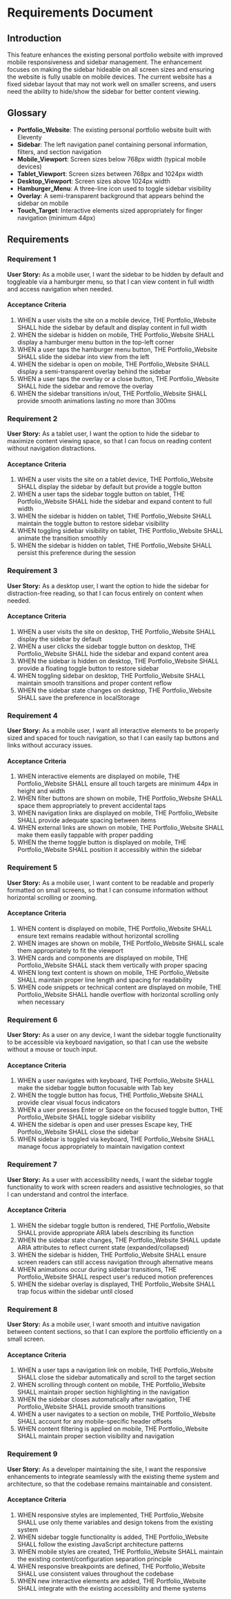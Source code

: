 # Requirements Document

## Introduction

This feature enhances the existing personal portfolio website with improved mobile responsiveness and sidebar management. The enhancement focuses on making the sidebar hideable on all screen sizes and ensuring the website is fully usable on mobile devices. The current website has a fixed sidebar layout that may not work well on smaller screens, and users need the ability to hide/show the sidebar for better content viewing.

## Glossary

- **Portfolio_Website**: The existing personal portfolio website built with Eleventy
- **Sidebar**: The left navigation panel containing personal information, filters, and section navigation
- **Mobile_Viewport**: Screen sizes below 768px width (typical mobile devices)
- **Tablet_Viewport**: Screen sizes between 768px and 1024px width
- **Desktop_Viewport**: Screen sizes above 1024px width
- **Hamburger_Menu**: A three-line icon used to toggle sidebar visibility
- **Overlay**: A semi-transparent background that appears behind the sidebar on mobile
- **Touch_Target**: Interactive elements sized appropriately for finger navigation (minimum 44px)

## Requirements

### Requirement 1

**User Story:** As a mobile user, I want the sidebar to be hidden by default and toggleable via a hamburger menu, so that I can view content in full width and access navigation when needed.

#### Acceptance Criteria

1. WHEN a user visits the site on a mobile device, THE Portfolio_Website SHALL hide the sidebar by default and display content in full width
2. WHEN the sidebar is hidden on mobile, THE Portfolio_Website SHALL display a hamburger menu button in the top-left corner
3. WHEN a user taps the hamburger menu button, THE Portfolio_Website SHALL slide the sidebar into view from the left
4. WHEN the sidebar is open on mobile, THE Portfolio_Website SHALL display a semi-transparent overlay behind the sidebar
5. WHEN a user taps the overlay or a close button, THE Portfolio_Website SHALL hide the sidebar and remove the overlay
6. WHEN the sidebar transitions in/out, THE Portfolio_Website SHALL provide smooth animations lasting no more than 300ms

### Requirement 2

**User Story:** As a tablet user, I want the option to hide the sidebar to maximize content viewing space, so that I can focus on reading content without navigation distractions.

#### Acceptance Criteria

1. WHEN a user visits the site on a tablet device, THE Portfolio_Website SHALL display the sidebar by default but provide a toggle button
2. WHEN a user taps the sidebar toggle button on tablet, THE Portfolio_Website SHALL hide the sidebar and expand content to full width
3. WHEN the sidebar is hidden on tablet, THE Portfolio_Website SHALL maintain the toggle button to restore sidebar visibility
4. WHEN toggling sidebar visibility on tablet, THE Portfolio_Website SHALL animate the transition smoothly
5. WHEN the sidebar is hidden on tablet, THE Portfolio_Website SHALL persist this preference during the session

### Requirement 3

**User Story:** As a desktop user, I want the option to hide the sidebar for distraction-free reading, so that I can focus entirely on content when needed.

#### Acceptance Criteria

1. WHEN a user visits the site on desktop, THE Portfolio_Website SHALL display the sidebar by default
2. WHEN a user clicks the sidebar toggle button on desktop, THE Portfolio_Website SHALL hide the sidebar and expand content area
3. WHEN the sidebar is hidden on desktop, THE Portfolio_Website SHALL provide a floating toggle button to restore sidebar
4. WHEN toggling sidebar on desktop, THE Portfolio_Website SHALL maintain smooth transitions and proper content reflow
5. WHEN the sidebar state changes on desktop, THE Portfolio_Website SHALL save the preference in localStorage

### Requirement 4

**User Story:** As a mobile user, I want all interactive elements to be properly sized and spaced for touch navigation, so that I can easily tap buttons and links without accuracy issues.

#### Acceptance Criteria

1. WHEN interactive elements are displayed on mobile, THE Portfolio_Website SHALL ensure all touch targets are minimum 44px in height and width
2. WHEN filter buttons are shown on mobile, THE Portfolio_Website SHALL space them appropriately to prevent accidental taps
3. WHEN navigation links are displayed on mobile, THE Portfolio_Website SHALL provide adequate spacing between items
4. WHEN external links are shown on mobile, THE Portfolio_Website SHALL make them easily tappable with proper padding
5. WHEN the theme toggle button is displayed on mobile, THE Portfolio_Website SHALL position it accessibly within the sidebar

### Requirement 5

**User Story:** As a mobile user, I want content to be readable and properly formatted on small screens, so that I can consume information without horizontal scrolling or zooming.

#### Acceptance Criteria

1. WHEN content is displayed on mobile, THE Portfolio_Website SHALL ensure text remains readable without horizontal scrolling
2. WHEN images are shown on mobile, THE Portfolio_Website SHALL scale them appropriately to fit the viewport
3. WHEN cards and components are displayed on mobile, THE Portfolio_Website SHALL stack them vertically with proper spacing
4. WHEN long text content is shown on mobile, THE Portfolio_Website SHALL maintain proper line length and spacing for readability
5. WHEN code snippets or technical content are displayed on mobile, THE Portfolio_Website SHALL handle overflow with horizontal scrolling only when necessary

### Requirement 6

**User Story:** As a user on any device, I want the sidebar toggle functionality to be accessible via keyboard navigation, so that I can use the website without a mouse or touch input.

#### Acceptance Criteria

1. WHEN a user navigates with keyboard, THE Portfolio_Website SHALL make the sidebar toggle button focusable with Tab key
2. WHEN the toggle button has focus, THE Portfolio_Website SHALL provide clear visual focus indicators
3. WHEN a user presses Enter or Space on the focused toggle button, THE Portfolio_Website SHALL toggle sidebar visibility
4. WHEN the sidebar is open and user presses Escape key, THE Portfolio_Website SHALL close the sidebar
5. WHEN sidebar is toggled via keyboard, THE Portfolio_Website SHALL manage focus appropriately to maintain navigation context

### Requirement 7

**User Story:** As a user with accessibility needs, I want the sidebar toggle functionality to work with screen readers and assistive technologies, so that I can understand and control the interface.

#### Acceptance Criteria

1. WHEN the sidebar toggle button is rendered, THE Portfolio_Website SHALL provide appropriate ARIA labels describing its function
2. WHEN the sidebar state changes, THE Portfolio_Website SHALL update ARIA attributes to reflect current state (expanded/collapsed)
3. WHEN the sidebar is hidden, THE Portfolio_Website SHALL ensure screen readers can still access navigation through alternative means
4. WHEN animations occur during sidebar transitions, THE Portfolio_Website SHALL respect user's reduced motion preferences
5. WHEN the sidebar overlay is displayed, THE Portfolio_Website SHALL trap focus within the sidebar until closed

### Requirement 8

**User Story:** As a mobile user, I want smooth and intuitive navigation between content sections, so that I can explore the portfolio efficiently on a small screen.

#### Acceptance Criteria

1. WHEN a user taps a navigation link on mobile, THE Portfolio_Website SHALL close the sidebar automatically and scroll to the target section
2. WHEN scrolling through content on mobile, THE Portfolio_Website SHALL maintain proper section highlighting in the navigation
3. WHEN the sidebar closes automatically after navigation, THE Portfolio_Website SHALL provide smooth transitions
4. WHEN a user navigates to a section on mobile, THE Portfolio_Website SHALL account for any mobile-specific header offsets
5. WHEN content filtering is applied on mobile, THE Portfolio_Website SHALL maintain proper section visibility and navigation

### Requirement 9

**User Story:** As a developer maintaining the site, I want the responsive enhancements to integrate seamlessly with the existing theme system and architecture, so that the codebase remains maintainable and consistent.

#### Acceptance Criteria

1. WHEN responsive styles are implemented, THE Portfolio_Website SHALL use only theme variables and design tokens from the existing system
2. WHEN sidebar toggle functionality is added, THE Portfolio_Website SHALL follow the existing JavaScript architecture patterns
3. WHEN mobile styles are created, THE Portfolio_Website SHALL maintain the existing content/configuration separation principle
4. WHEN responsive breakpoints are defined, THE Portfolio_Website SHALL use consistent values throughout the codebase
5. WHEN new interactive elements are added, THE Portfolio_Website SHALL integrate with the existing accessibility and theme systems